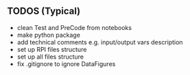 ## TODOS (Typical)
- clean Test and PreCode from notebooks
- make python package
- add technical comments e.g. input/output vars description
- set up RPI files structure
- set up all files structure
- fix .gitignore to ignore DataFigures
